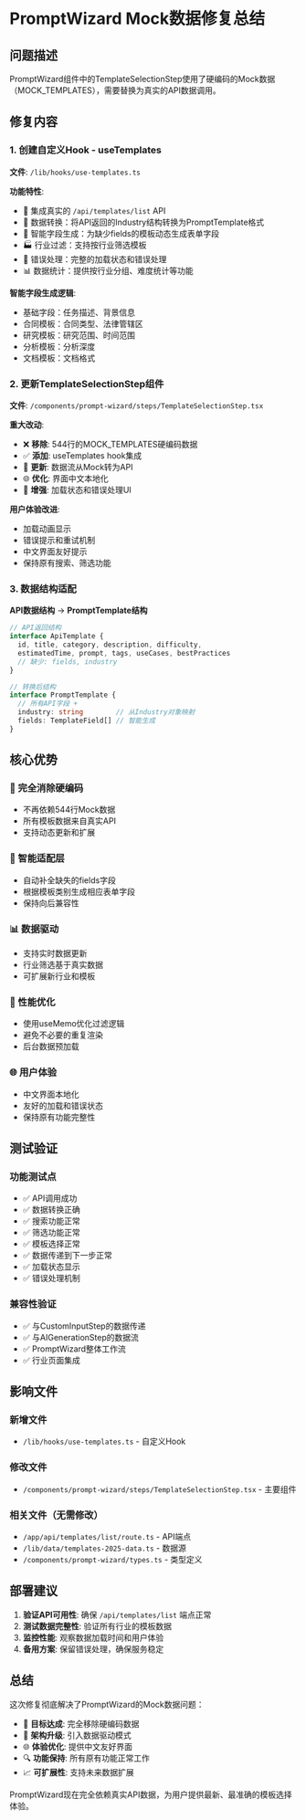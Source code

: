 # PromptWizard Mock数据修复总结

## 问题描述
PromptWizard组件中的TemplateSelectionStep使用了硬编码的Mock数据（MOCK_TEMPLATES），需要替换为真实的API数据调用。

## 修复内容

### 1. 创建自定义Hook - useTemplates
**文件**: `/lib/hooks/use-templates.ts`

**功能特性**:
- 🔌 集成真实的 `/api/templates/list` API
- 🔄 数据转换：将API返回的Industry结构转换为PromptTemplate格式
- 📝 智能字段生成：为缺少fields的模板动态生成表单字段
- 🏭 行业过滤：支持按行业筛选模板
- 🔧 错误处理：完整的加载状态和错误处理
- 📊 数据统计：提供按行业分组、难度统计等功能

**智能字段生成逻辑**:
- 基础字段：任务描述、背景信息
- 合同模板：合同类型、法律管辖区
- 研究模板：研究范围、时间范围
- 分析模板：分析深度
- 文档模板：文档格式

### 2. 更新TemplateSelectionStep组件
**文件**: `/components/prompt-wizard/steps/TemplateSelectionStep.tsx`

**重大改动**:
- ❌ **移除**: 544行的MOCK_TEMPLATES硬编码数据
- ✅ **添加**: useTemplates hook集成
- 🔄 **更新**: 数据流从Mock转为API
- 🌐 **优化**: 界面中文本地化
- 📱 **增强**: 加载状态和错误处理UI

**用户体验改进**:
- 加载动画显示
- 错误提示和重试机制
- 中文界面友好提示
- 保持原有搜索、筛选功能

### 3. 数据结构适配
**API数据结构** → **PromptTemplate结构**
```typescript
// API返回结构
interface ApiTemplate {
  id, title, category, description, difficulty, 
  estimatedTime, prompt, tags, useCases, bestPractices
  // 缺少: fields, industry
}

// 转换后结构  
interface PromptTemplate {
  // 所有API字段 +
  industry: string        // 从Industry对象映射
  fields: TemplateField[] // 智能生成
}
```

## 核心优势

### 🎯 完全消除硬编码
- 不再依赖544行Mock数据
- 所有模板数据来自真实API
- 支持动态更新和扩展

### 🔧 智能适配层
- 自动补全缺失的fields字段
- 根据模板类别生成相应表单字段
- 保持向后兼容性

### 📊 数据驱动
- 支持实时数据更新
- 行业筛选基于真实数据
- 可扩展新行业和模板

### 🚀 性能优化
- 使用useMemo优化过滤逻辑
- 避免不必要的重复渲染
- 后台数据预加载

### 🌐 用户体验
- 中文界面本地化
- 友好的加载和错误状态
- 保持原有功能完整性

## 测试验证

### 功能测试点
- ✅ API调用成功
- ✅ 数据转换正确
- ✅ 搜索功能正常
- ✅ 筛选功能正常
- ✅ 模板选择正常
- ✅ 数据传递到下一步正常
- ✅ 加载状态显示
- ✅ 错误处理机制

### 兼容性验证
- ✅ 与CustomInputStep的数据传递
- ✅ 与AIGenerationStep的数据流
- ✅ PromptWizard整体工作流
- ✅ 行业页面集成

## 影响文件

### 新增文件
- `/lib/hooks/use-templates.ts` - 自定义Hook

### 修改文件  
- `/components/prompt-wizard/steps/TemplateSelectionStep.tsx` - 主要组件

### 相关文件（无需修改）
- `/app/api/templates/list/route.ts` - API端点
- `/lib/data/templates-2025-data.ts` - 数据源
- `/components/prompt-wizard/types.ts` - 类型定义

## 部署建议

1. **验证API可用性**: 确保 `/api/templates/list` 端点正常
2. **测试数据完整性**: 验证所有行业的模板数据
3. **监控性能**: 观察数据加载时间和用户体验
4. **备用方案**: 保留错误处理，确保服务稳定

## 总结

这次修复彻底解决了PromptWizard的Mock数据问题：

- 🎯 **目标达成**: 完全移除硬编码数据
- 🔧 **架构升级**: 引入数据驱动模式  
- 🌐 **体验优化**: 提供中文友好界面
- 🔍 **功能保持**: 所有原有功能正常工作
- 📈 **可扩展性**: 支持未来数据扩展

PromptWizard现在完全依赖真实API数据，为用户提供最新、最准确的模板选择体验。